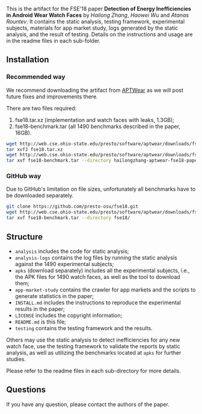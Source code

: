
This is the artifact for the FSE'18 paper **Detection of Energy Inefficiencies
in Android Wear Watch Faces** by *Hailong Zhang*, *Haowei Wu* and *Atanas Rountev*.
It contains the static analysis, testing framework, experimental
subjects, materials for app market study, logs generated by the static analysis,
and the result of testing. Details on the instructions and usage are in the 
readme files in each sub-folder.

## Installation

### Recommended way

We recommend downloading the artifact from [APTWear](http://web.cse.ohio-state.edu/presto/software/aptwear) as we will post future fixes and improvements there.

There are two files required:

1. fse18.tar.xz (implementation and watch faces with leaks, 1.3GB);
2. fse18-benchmark.tar (all 1490 benchmarks described in the paper, 16GB).

```bash
wget http://web.cse.ohio-state.edu/presto/software/aptwear/downloads/fse18.tar.xz
tar xvfJ fse18.tar.xz
wget http://web.cse.ohio-state.edu/presto/software/aptwear/downloads/fse18-benchmark.tar
tar xvf fse18-benchmark.tar --directory hailongzhang-aptwear-fse18-paper-163/
```

### GitHub way

Due to GitHub's limitation on file sizes, unfortunately all benchmarks have to be
downloaded separately.

```bash
git clone https://github.com/presto-osu/fse18.git
wget http://web.cse.ohio-state.edu/presto/software/aptwear/downloads/fse18-benchmark.tar
tar xvf fse18-benchmark.tar --directory fse18/
```

## Structure

- `analysis` includes the code for static analysis;
- `analysis-logs` contains the log files by running the static analysis against
the 1490 experimental subjects;
- `apks` (download separately) includes all the experimental subjects,
i.e., the APK files for 1490 watch faces, as well as the tool to download them;
- `app-market-study` contains the crawler for app markets and the scripts to
generate statistics in the paper;
- `INSTALL.md` includes the instructions to reproduce the experimental results in 
the paper;
- `LICENSE` includes the copyright information;
- `README.md` is this file;
- `testing` contains the testing framework and the results.

Others may use the static analysis to detect inefficiencies for any new watch
face, use the testing framework to validate the reports by static analysis, as
well as utilizing the benchmarks located at `apks` for further studies.

Please refer to the readme files in each sub-directory for more details.

## Questions

If you have any question, please contact the authors of the paper.

